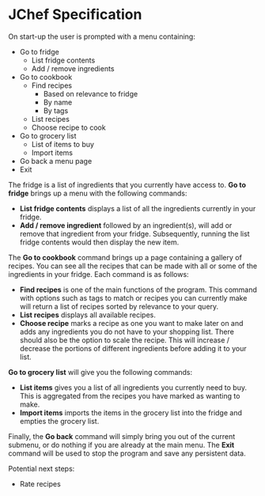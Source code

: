 # JChef Specification

On start-up the user is prompted with a menu containing:
- Go to fridge
    - List fridge contents
    - Add / remove ingredients
- Go to cookbook
    - Find recipes
        - Based on relevance to fridge
        - By name
        - By tags
    - List recipes
    - Choose recipe to cook
- Go to grocery list
    - List of items to buy
    - Import items
- Go back a menu page
- Exit

The fridge is a list of ingredients that you currently have access to.
**Go to fridge** brings up a menu with the following commands:

- **List fridge contents** displays a list of all the ingredients currently in your fridge.
- **Add / remove ingredient** followed by an ingredient(s), will add or remove that ingredient from your fridge.
  Subsequently, running the list fridge contents would then display the new item.

The **Go to cookbook** command brings up a page containing a gallery of recipes.
You can see all the recipes that can be made with all or some of the ingredients in your fridge.
Each command is as follows:

- **Find recipes** is one of the main functions of the program. 
  This command with options such as tags to match or recipes you can currently make will return a list of recipes sorted by relevance to your query.
- **List recipes** displays all available recipes.
- **Choose recipe** marks a recipe as one you want to make later on and adds any ingredients you do not have to your shopping list.
  There should also be the option to scale the recipe.
  This will increase / decrease the portions of different ingredients before adding it to your list.

**Go to grocery list** will give you the following commands:

- **List items** gives you a list of all ingredients you currently need to buy. 
  This is aggregated from the recipes you have marked as wanting to make.
- **Import items** imports the items in the grocery list into the fridge and empties the grocery list.

Finally, the **Go back** command will simply bring you out of the current submenu, or do nothing if you are already at the main menu.
The **Exit** command will be used to stop the program and save any persistent data.

Potential next steps:
- Rate recipes